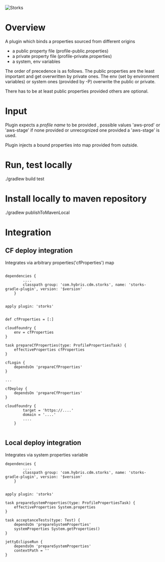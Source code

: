 ![Storks](https://stash.hybris.com/projects/CI/repos/cdm-commons/browse/storks.png?raw)

# Overview
A plugin which binds a properties sourced from different origins
* a public property file (profile-public.properties)
* a private property file (profile-private.properties)
* a system, env variables

The order of precedence is as follows.
The public properties are the least important and get overwritten by private ones.
The env (set by environment variables) or system ones (provided by -P) overwrite the public or private.

There has to be at least public properties provided others are optional.

# Input 
Plugin expects a _profile name_ to be provided , possible values 'aws-prod' or 'aws-stage' if none provided or
unrecognized one provided a 'aws-stage' is used.

Plugin injects a bound properties into map provided from outside.

# Run, test locally

./gradlew build test

# Install locally to maven repository

./gradlew publishToMavenLocal

# Integration

## CF deploy integration

Integrates via arbitrary properties('cfProperties') map

```

dependencies {
		....
		classpath group: 'com.hybris.cdm.storks', name: 'storks-gradle-plugin', version: '$version'
	}
	
	
apply plugin: 'storks'


def cfProperties = [:]

cloudfoundry {
	env = cfProperties
}

task prepareCfProperties(type: ProfilePropertiesTask) {
	effectiveProperties cfProperties
}

cfLogin {
	dependsOn 'prepareCfProperties'
}

...

cfDeploy {
	dependsOn 'prepareCfProperties'
}

cloudfoundry {
		target = 'https://....'
		domain = '....'
		....
	}


```

## Local deploy integration

Integrates via system properties variable


```
dependencies {
		....
		classpath group: 'com.hybris.cdm.storks', name: 'storks-gradle-plugin', version: '$version'
	}
	
	
apply plugin: 'storks'

task prepareSystemProperties(type: ProfilePropertiesTask) {
	effectiveProperties System.properties
}

task acceptanceTests(type: Test) {
	dependsOn 'prepareSystemProperties'
	systemProperties System.getProperties()
}

jettyEclipseRun {
	dependsOn 'prepareSystemProperties'
	contextPath = ''
}


```